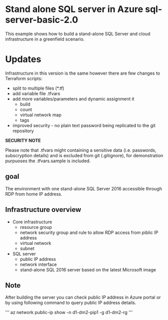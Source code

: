 # Stand alone SQL server in Azure __sql-server-basic-2.0__ #

This example shows how to build a stand-alone SQL Server and cloud infrastructure in a greenfield scenario.

# Updates #

Infrastructure in this version is the same however there are few changes to Terraform scripts:

* split to multiple files (*.tf) 
* add variable file .tfvars
* add more variables/parameters and dynamic assignment it
    - build
    - count
    - virtual network map
    - tags
* improved security - no plain text password being replicated to the git repository

__SECURITY NOTE__ 

Please note that .tfvars might containing a sensitive data (i.e. passwords, subscryption details) and is excluded from git (.gitignore), for demonstration purpuoses the .tfvars.sample is included.

## goal ##

The environment with one stand-alone SQL Server 2016 accessible through RDP from home IP address. 

## Infrastructure overview ##

* Core infrastructure
    - resource group
    - network security group and rule to allow RDP access from piblic IP address
    - virtual network
    - subnet
* SQL server
    - public IP address
    - network interface 
    - stand-alone SQL 2016 server based on the latest Microsoft image

## Note ##

After building the server you can check public IP address in Azure portal or by using following command to query public IP address details. 

'''
az network public-ip show -n d1-dm2-pip1 -g d1-dm2-rg
'''
